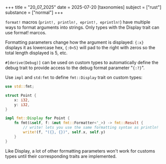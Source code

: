 +++
title = "20_07_2025"
date = 2025-07-20
[taxonomies]
subject = ["rust"]
substance = ["normal"]
+++

`format!` macros (`print!, println!, eprint!, eprintln!`) have multiple ways to format arguments into strings. Only types with the Display trait can use format! marcos.

Formatting parameters change how the argument is displayed: `{:x}` displays it as lowercase hex, `{:0<5}` will pad to the right with zeros so the total length displayed is 5, etc.

`#[derive(Debug)]` can be used on custom types to automatically define the debug trait to provide access to the debug format parameter "`{:?}`".

Use `impl` and `std:fmt` to define `fmt::Display` trait on custom types:

```rust
use std::fmt;

struct Point {
    x: i32,
    y: i32,
}

impl fmt::Display for Point {
    fn fmt(&self, f: &mut fmt::Formatter<'_>) -> fmt::Result {
        // write! lets you use the same formatting syntax as println!
        write!(f, "({}, {})", self.x, self.y)
    }
}
```

Like Display, a lot of other formatting parameters won't work for customs types until their corresponding traits are implemented.